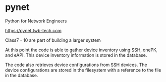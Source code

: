 pynet
=====

Python for Network Engineers

https://pynet.twb-tech.com


Class7 - 10 are part of building a larger system 

At this point the code is able to gather device inventory using SSH, onePK, and 
eAPI. This device inventory information is stored in the database.

The code also retrieves device configurations from SSH devices. The device 
configurations are stored in the filesystem with a reference to the file in the
database.
